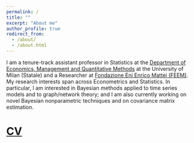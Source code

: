 ```yaml
---
permalink: /
title: ""
excerpt: "About me"
author_profile: true
redirect_from: 
  - /about/
  - /about.html
---
```



I am a tenure-track assistant professor in Statistics at the [Department of Economics, Management and Quantitative Methods](https://eng.demm.unimi.it/ecm/home) at the University of Milan (Statale) and a Researcher at [Fondazione Eni Enrico Mattei (FEEM)](https://www.feem.it/en/).
My research interests span across Econometrics and Statistics. In particular, I am interested in Bayesian methods applied to time series models and to graph/network theory; and I am also currently working on novel Bayesian nonparametric techniques and on covariance matrix estimation.

[CV](https://drive.google.com/file/d/1njdUMtLvIAgX09Wr9mlq4-O_kMNXIP-D/view) 
======

